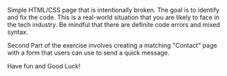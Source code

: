 Simple HTML/CSS page that is intentionally broken. The goal is to identify and fix the code. This is a real-world situation that you are likely to face in the tech industry. Be mindful that there are definite code errors and mixed syntax. 

Second Part of the exercise involves creating a matching "Contact" page with a form that users can use to send a quick message.

Have fun and Good Luck!
